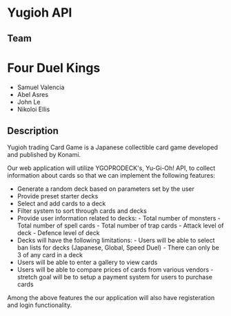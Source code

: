 # Yugioh API

## Team
# Four Duel Kings

- Samuel Valencia
- Abel Asres
- John Le
- Nikoloi Ellis

## Description
Yugioh trading Card Game is a Japanese collectible card game developed and published by Konami.  

Our web application will utilize YGOPRODECK's, Yu-Gi-Oh! API, to collect information about cards
so that we can implement the following features: 

- Generate a random deck based on parameters set by the user
- Provide preset starter decks
- Select and add cards to a deck 
- Filter system to sort through cards and decks
- Provide user information related to decks: 
         - Total number of monsters
         - Total number of spell cards
         - Total number of trap cards 
         - Attack level of deck
         - Defence level of deck
 - Decks will  have the following limitations: 
         - Users will be able to select ban lists for decks (Japanese, Global, Speed Duel)
         - There can only be 3 of any card in a deck
 - Users will be able to enter a gallery to view cards
 - Users will be able to compare prices of cards from various vendors
         - stretch goal will be to setup a payment system for users to purchase cards
 
 Among the above features the our application will also have registeration and login functionality. 

